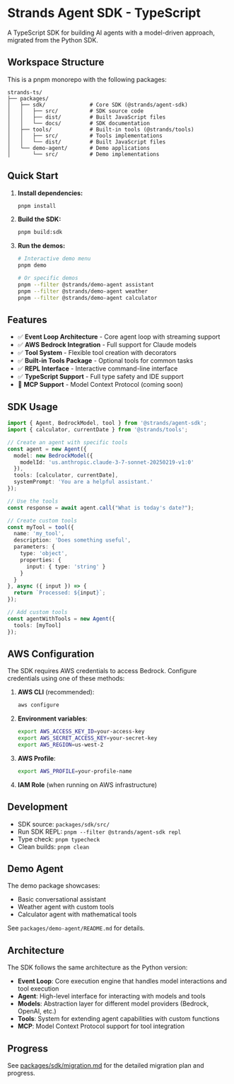 # Strands Agent SDK - TypeScript

A TypeScript SDK for building AI agents with a model-driven approach, migrated from the Python SDK.

## Workspace Structure

This is a pnpm monorepo with the following packages:

```
strands-ts/
├── packages/
│   ├── sdk/              # Core SDK (@strands/agent-sdk)
│   │   ├── src/          # SDK source code
│   │   ├── dist/         # Built JavaScript files
│   │   └── docs/         # SDK documentation
│   ├── tools/            # Built-in tools (@strands/tools)
│   │   ├── src/          # Tools implementations
│   │   └── dist/         # Built JavaScript files
│   └── demo-agent/       # Demo applications
│       └── src/          # Demo implementations
```

## Quick Start

1. **Install dependencies:**
   ```bash
   pnpm install
   ```

2. **Build the SDK:**
   ```bash
   pnpm build:sdk
   ```

3. **Run the demos:**
   ```bash
   # Interactive demo menu
   pnpm demo
   
   # Or specific demos
   pnpm --filter @strands/demo-agent assistant
   pnpm --filter @strands/demo-agent weather
   pnpm --filter @strands/demo-agent calculator
   ```

## Features

- ✅ **Event Loop Architecture** - Core agent loop with streaming support
- ✅ **AWS Bedrock Integration** - Full support for Claude models
- ✅ **Tool System** - Flexible tool creation with decorators
- ✅ **Built-in Tools Package** - Optional tools for common tasks
- ✅ **REPL Interface** - Interactive command-line interface
- ✅ **TypeScript Support** - Full type safety and IDE support
- 🚧 **MCP Support** - Model Context Protocol (coming soon)

## SDK Usage

```typescript
import { Agent, BedrockModel, tool } from '@strands/agent-sdk';
import { calculator, currentDate } from '@strands/tools';

// Create an agent with specific tools
const agent = new Agent({
  model: new BedrockModel({
    modelId: 'us.anthropic.claude-3-7-sonnet-20250219-v1:0'
  }),
  tools: [calculator, currentDate],
  systemPrompt: 'You are a helpful assistant.'
});

// Use the tools
const response = await agent.call("What is today's date?");

// Create custom tools
const myTool = tool({
  name: 'my_tool',
  description: 'Does something useful',
  parameters: {
    type: 'object',
    properties: {
      input: { type: 'string' }
    }
  }
}, async ({ input }) => {
  return `Processed: ${input}`;
});

// Add custom tools
const agentWithTools = new Agent({
  tools: [myTool]
});
```

## AWS Configuration

The SDK requires AWS credentials to access Bedrock. Configure credentials using one of these methods:

1. **AWS CLI** (recommended):
   ```bash
   aws configure
   ```

2. **Environment variables**:
   ```bash
   export AWS_ACCESS_KEY_ID=your-access-key
   export AWS_SECRET_ACCESS_KEY=your-secret-key
   export AWS_REGION=us-west-2
   ```

3. **AWS Profile**:
   ```bash
   export AWS_PROFILE=your-profile-name
   ```

4. **IAM Role** (when running on AWS infrastructure)

## Development

- SDK source: `packages/sdk/src/`
- Run SDK REPL: `pnpm --filter @strands/agent-sdk repl`
- Type check: `pnpm typecheck`
- Clean builds: `pnpm clean`

## Demo Agent

The demo package showcases:
- Basic conversational assistant
- Weather agent with custom tools
- Calculator agent with mathematical tools

See `packages/demo-agent/README.md` for details.

## Architecture

The SDK follows the same architecture as the Python version:

- **Event Loop**: Core execution engine that handles model interactions and tool execution
- **Agent**: High-level interface for interacting with models and tools
- **Models**: Abstraction layer for different model providers (Bedrock, OpenAI, etc.)
- **Tools**: System for extending agent capabilities with custom functions
- **MCP**: Model Context Protocol support for tool integration

## Progress

See [packages/sdk/migration.md](./packages/sdk/migration.md) for the detailed migration plan and progress.